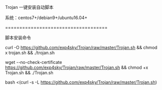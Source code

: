 
Trojan 一键安装自动脚本

系统：centos7+/debian9+/ubuntu16.04+

====================================

脚本安装命令

curl -O https://github.com/exp4sky/Trojan/raw/master/Trojan.sh && chmod  x trojan.sh && ./trojan.sh

wget --no-check-certificate https://github.com/exp4sky/Trojan/raw/master/Trojan.sh && chmod +x Trojan.sh && ./Trojan.sh

bash <(curl -s -L https://github.com/exp4sky/Trojan/raw/master/Trojan.sh)

